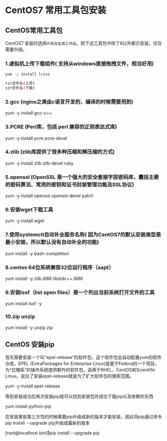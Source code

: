 # CentOS7 常用工具包安装

## CentOS常用工具包

CentOS7 安装时选择`开发及生成工作站`，则下述工具包中除了8以外都已安装，仅仅需要升级。

### 1.虚拟机上传下载组件( 支持从windows直接拖拽文件，相当好用)

```bash
yum -y install lrzsz  

rz+文件名(上传)
sz+文件名(下载)
```


### 2.gcc (nginx之类由c语言开发的，编译的时候需要用到)
yum -y install gcc-c++ 


### 3.PCRE (Perl库，包括 perl 兼容的正则表达式库)
yum -y install pcre pcre-devel 


### 4.zlib (zlib库提供了很多种压缩和解压缩的方式)
yum -y install zlib zlib-devel ruby


### 5.openssl (OpenSSL 是一个强大的安全套接字层密码库，囊括主要的密码算法、常用的密钥和证书封装管理功能及SSL协议)
yum -y install openssl openssl-devel patch


### 6.安装wget下载工具
yum -y install wget


### 7.使用systemctl自动补全服务名称( 因为CentOS7的默认安装类型是最小安装，所以默认没有自动补全的功能)
yum install -y bash-completion


### 8.centos  64位系统兼容32位运行程序（aapt）
yum install -y zlib.i686 libstdc++.i686


### 9.安装lsof（list open files）是一个列出当前系统打开文件的工具
yum install lsof -y


### 10.zip unzip
yum install -y unzip zip

## CentOS 安装pip

首先需要安装一个叫“epel-release”的软件包，这个软件包会自动配置yum的软件仓库。EPEL (ExtraPackages for Enterprise Linux)是基于Fedora的一个项目，为“红帽系”的操作系统提供额外的软件包，适用于RHEL、CentOS和Scientific Linux。说白了安装epel-release就是为了扩大软件包的搜索范围。

yum -y install epel-release

等到安装成功后再次安装pip就可以找到安装包并成功下载pip以及依赖的东西

yum install python-pip

在安装某些第三方包的时候需要pip升级成新的版本才能安装，因此将pip通过命令pip install --upgrade pip升级成最新的版本

[root@localhost bin]$pip install --upgrade pip